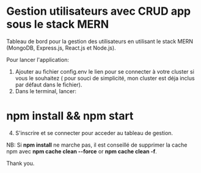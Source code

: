# Gestion utilisateurs avec CRUD app sous le stack MERN
Tableau de bord pour la gestion des utilisateurs en utilisant le stack MERN (MongoDB, Express.js, React.js et Node.js).

Pour lancer l'application:
  1) Ajouter au fichier config.env le lien pour se connecter à votre cluster si vous le souhaitez ( pour souci de simplicité, mon cluster est déja inclus par défaut dans le fichier).
  2) Dans le terminal, lancer: 

# npm install && npm start

  4) S'inscrire et se connecter pour acceder au tableau de gestion.

NB: Si **npm install** ne marche pas, il est conseillé de supprimer la cache npm avec **npm cache clean --force** or **npm cache clean -f**.

Thank you.
